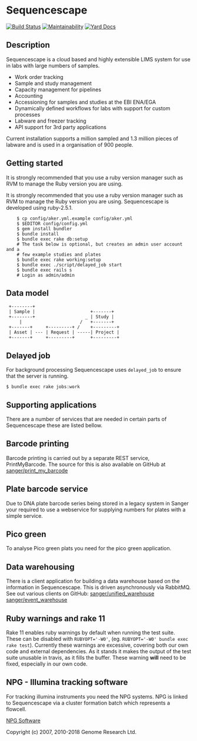 Sequencescape
=============

[![Build Status](https://travis-ci.org/radome/sequencescape.svg?branch=test_openstack)](https://travis-ci.org/radome/sequencescape)
[![Maintainability](https://api.codeclimate.com/v1/badges/4e15fd15338168a2334b/maintainability)](https://codeclimate.com/github/radome/sequencescape/maintainability)
[![Yard Docs](http://img.shields.io/badge/yard-docs-blue.svg)](https://www.rubydoc.info/github/sanger/sequencescape)

Description
-----------

Sequencescape is a cloud based and highly extensible LIMS system for use in labs with
large numbers of samples.

 * Work order tracking
 * Sample and study management
 * Capacity management for pipelines
 * Accounting
 * Accessioning for samples and studies at the EBI ENA/EGA
 * Dynamically defined workflows for labs with support for custom processes
 * Labware and freezer tracking
 * API support for 3rd party applications

Current installation supports a million sampled and 1.3 million pieces
of labware and is used in a organisation of 900 people.


Getting started
---------------
It is strongly recommended that you use a ruby version manager such as RVM to
manage the Ruby version you are using.

It is strongly recommended that you use a ruby version manager such as RVM to
manage the Ruby version you are using. Sequencescape is developed using
ruby-2.5.1.

```
    $ cp config/aker.yml.example config/aker.yml
    $ $EDITOR config/config.yml
    $ gem install bundler
    $ bundle install
    $ bundle exec rake db:setup
    # The task below is optional, but creates an admin user account and a
    # few example studies and plates
    $ bundle exec rake working:setup
    $ bundle exec ./script/delayed_job start
    $ bundle exec rails s
    # Login as admin/admin
```


Data model
----------

```
 +--------+
 | Sample |                     +-------+
 +--------+                   _ | Study |
     |                      /   +-------+
 +-------+     +---------+ /    +---------+
 | Asset | --- | Request | -----| Project |
 +-------+     +---------+      +---------+
```

Delayed job
-----------

For background processing Sequencescape uses `delayed_job` to ensure
that the server is running.

```
$ bundle exec rake jobs:work
```

Supporting applications
-----------------------

There are a number of services that are needed in certain parts
of Sequencescape these are listed bellow.


Barcode printing
----------------

Barcode printing is carried out by a separate REST service, PrintMyBarcode. The source
for this is also available on GitHub at [sanger/print\_my\_barcode](https://github.com/sanger/print_my_barcode)

Plate barcode service
---------------------

Due to DNA plate barcode series being stored in a legacy system
in Sanger your required to use a webservice for supplying numbers
for plates with a simple service.


Pico green
----------

To analyse Pico green plats you need for the pico green application.


Data warehousing
----------------

There is a client application for building a data warehouse based
on the information in Sequencescape. This is driven asynchronously via RabbitMQ.
See out various clients on GitHub:
[sanger/unified\_warehouse](https://github.com/sanger/unified_warehouse)
[sanger/event\_warehouse](https://github.com/sanger/event_warehouse)


Ruby warnings and rake 11
-------------------------

Rake 11 enables ruby warnings by default when running the test suite. These can
be disabled with `RUBYOPT='-W0'`, (eg. `RUBYOPT='-W0' bundle exec rake test`).
Currently these warnings are excessive, covering both our own code and external
dependencies. As it stands it makes the output of the test suite unusable in
travis, as it fills the buffer. These warning **will** need to be fixed, especially
in our own code.

NPG - Illumina tracking software
--------------------------------

For tracking illumina instruments you need the NPG systems.
NPG is linked to Sequencescape via a cluster formation batch
which represents a flowcell.

[NPG Software](http://www.sanger.ac.uk/resources/software/npg/)


Copyright (c) 2007, 2010-2018  Genome Research Ltd.
